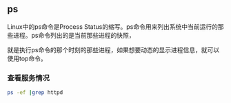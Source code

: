 ## ps
Linux中的ps命令是Process Status的缩写。ps命令用来列出系统中当前运行的那些进程。ps命令列出的是当前那些进程的快照，

就是执行ps命令的那个时刻的那些进程，如果想要动态的显示进程信息，就可以使用top命令。

### 查看服务情况
```sh
ps -ef |grep httpd 
```